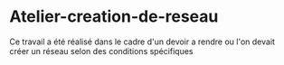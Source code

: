 # Atelier-creation-de-reseau
Ce travail a été réalisé dans le cadre d'un devoir a rendre ou l'on devait créer un réseau selon des conditions spécifiques 
